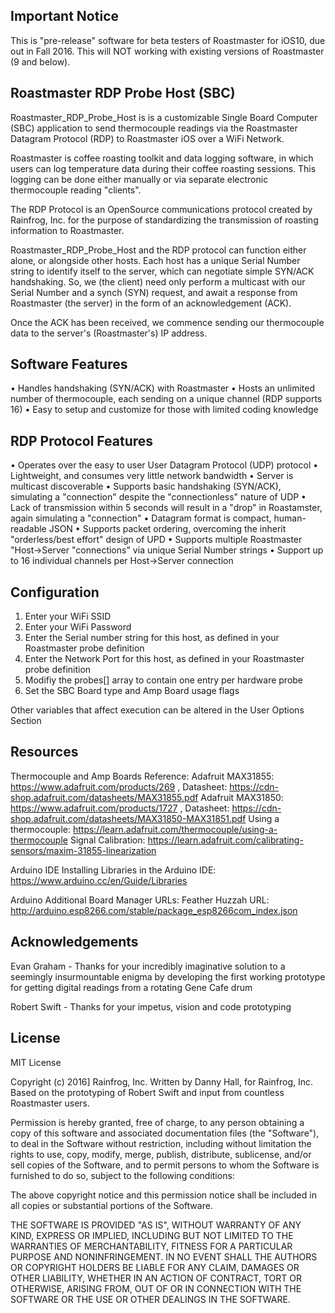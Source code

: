 ## Important Notice

This is "pre-release" software for beta testers of Roastmaster for iOS10, due out in Fall 2016. This will NOT working with existing versions of Roastmaster (9 and below).

## Roastmaster RDP Probe Host (SBC)

Roastmaster_RDP_Probe_Host is is a customizable Single Board Computer (SBC) application to send thermocouple readings via the Roastmaster Datagram Protocol (RDP) to Roastmaster iOS over a WiFi Network. 

Roastmaster is coffee roasting toolkit and data logging software, in which users can log temperature data during their coffee roasting sessions. This logging can be done either manually or via separate electronic thermocouple reading "clients".

The RDP Protocol is an OpenSource communications protocol created by Rainfrog, Inc. for the purpose of standardizing the transmission of roasting information to Roastmaster.

Roastmaster_RDP_Probe_Host and the RDP protocol can function either alone, or alongside other hosts. Each host has a unique Serial Number string to identify itself to the server, which can negotiate simple SYN/ACK handshaking. So, we (the client) need only perform a multicast with our Serial Number and a synch (SYN) request, and await a response from Roastmaster (the server) in the form of an acknowledgement (ACK).

Once the ACK has been received, we commence sending our thermocouple data to the server's (Roastmaster's) IP address.

## Software Features

• Handles handshaking (SYN/ACK) with Roastmaster
• Hosts an unlimited number of thermocouple, each sending on a unique channel (RDP supports 16)
• Easy to setup and customize for those with limited coding knowledge

## RDP Protocol Features

• Operates over the easy to user User Datagram Protocol (UDP) protocol
• Lightweight, and consumes very little network bandwidth
• Server is multicast discoverable
• Supports basic handshaking (SYN/ACK), simulating a "connection" despite the "connectionless" nature of UDP
• Lack of transmission within 5 seconds will result in a "drop" in Roastamster, again simulating a "connection"
• Datagram format is compact, human-readable JSON
• Supports packet ordering, overcoming the inherit "orderless/best effort" design of UPD
• Supports multiple Roastmaster "Host->Server "connections" via unique Serial Number strings
• Support up to 16 individual channels per Host->Server connection

## Configuration

1) Enter your WiFi SSID
2) Enter your WiFi Password
3) Enter the Serial number string for this host, as defined in your Roastmaster probe definition
4) Enter the Network Port for this host, as defined in your Roastmaster probe definition
5) Modifiy the probes[] array to contain one entry per hardware probe
6) Set the SBC Board type and Amp Board usage flags

Other variables that affect execution can be altered in the User Options Section

## Resources

Thermocouple and Amp Boards Reference:
Adafruit MAX31855: https://www.adafruit.com/products/269 , Datasheet: https://cdn-shop.adafruit.com/datasheets/MAX31855.pdf
Adafruit MAX31850: https://www.adafruit.com/products/1727 , Datasheet: https://cdn-shop.adafruit.com/datasheets/MAX31850-MAX31851.pdf
Using a thermocouple: https://learn.adafruit.com/thermocouple/using-a-thermocouple
Signal Calibration: https://learn.adafruit.com/calibrating-sensors/maxim-31855-linearization

Arduino IDE
Installing Libraries in the Arduino IDE: https://www.arduino.cc/en/Guide/Libraries

Arduino Additional Board Manager URLs:
Feather Huzzah URL: http://arduino.esp8266.com/stable/package_esp8266com_index.json

## Acknowledgements

Evan Graham - Thanks for your incredibly imaginative solution to a seemingly insurmountable enigma by developing the first working prototype for getting digital readings from a rotating Gene Cafe drum

Robert Swift - Thanks for your impetus, vision and code prototyping

## License

MIT License

Copyright (c) 2016] Rainfrog, Inc.
Written by Danny Hall, for Rainfrog, Inc.
Based on the prototyping of Robert Swift and input from countless Roastmaster users.

Permission is hereby granted, free of charge, to any person obtaining a copy
of this software and associated documentation files (the "Software"), to deal
in the Software without restriction, including without limitation the rights
to use, copy, modify, merge, publish, distribute, sublicense, and/or sell
copies of the Software, and to permit persons to whom the Software is
furnished to do so, subject to the following conditions:

The above copyright notice and this permission notice shall be included in all
copies or substantial portions of the Software.

THE SOFTWARE IS PROVIDED "AS IS", WITHOUT WARRANTY OF ANY KIND, EXPRESS OR
IMPLIED, INCLUDING BUT NOT LIMITED TO THE WARRANTIES OF MERCHANTABILITY,
FITNESS FOR A PARTICULAR PURPOSE AND NONINFRINGEMENT. IN NO EVENT SHALL THE
AUTHORS OR COPYRIGHT HOLDERS BE LIABLE FOR ANY CLAIM, DAMAGES OR OTHER
LIABILITY, WHETHER IN AN ACTION OF CONTRACT, TORT OR OTHERWISE, ARISING FROM,
OUT OF OR IN CONNECTION WITH THE SOFTWARE OR THE USE OR OTHER DEALINGS IN THE
SOFTWARE.
